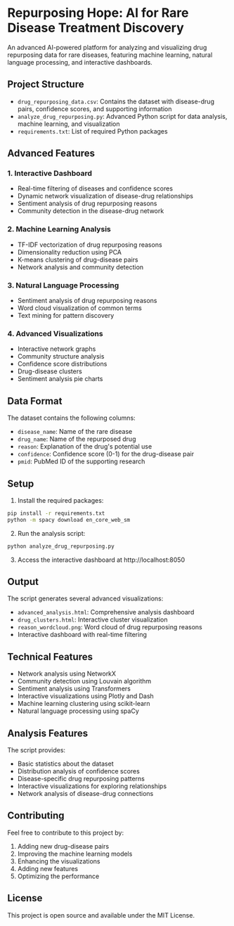 # Repurposing Hope: AI for Rare Disease Treatment Discovery

An advanced AI-powered platform for analyzing and visualizing drug repurposing data for rare diseases, featuring machine learning, natural language processing, and interactive dashboards.

## Project Structure

- `drug_repurposing_data.csv`: Contains the dataset with disease-drug pairs, confidence scores, and supporting information
- `analyze_drug_repurposing.py`: Advanced Python script for data analysis, machine learning, and visualization
- `requirements.txt`: List of required Python packages

## Advanced Features

### 1. Interactive Dashboard
- Real-time filtering of diseases and confidence scores
- Dynamic network visualization of disease-drug relationships
- Sentiment analysis of drug repurposing reasons
- Community detection in the disease-drug network

### 2. Machine Learning Analysis
- TF-IDF vectorization of drug repurposing reasons
- Dimensionality reduction using PCA
- K-means clustering of drug-disease pairs
- Network analysis and community detection

### 3. Natural Language Processing
- Sentiment analysis of drug repurposing reasons
- Word cloud visualization of common terms
- Text mining for pattern discovery

### 4. Advanced Visualizations
- Interactive network graphs
- Community structure analysis
- Confidence score distributions
- Drug-disease clusters
- Sentiment analysis pie charts

## Data Format

The dataset contains the following columns:
- `disease_name`: Name of the rare disease
- `drug_name`: Name of the repurposed drug
- `reason`: Explanation of the drug's potential use
- `confidence`: Confidence score (0-1) for the drug-disease pair
- `pmid`: PubMed ID of the supporting research

## Setup

1. Install the required packages:
```bash
pip install -r requirements.txt
python -m spacy download en_core_web_sm
```

2. Run the analysis script:
```bash
python analyze_drug_repurposing.py
```

3. Access the interactive dashboard at http://localhost:8050

## Output

The script generates several advanced visualizations:
- `advanced_analysis.html`: Comprehensive analysis dashboard
- `drug_clusters.html`: Interactive cluster visualization
- `reason_wordcloud.png`: Word cloud of drug repurposing reasons
- Interactive dashboard with real-time filtering

## Technical Features

- Network analysis using NetworkX
- Community detection using Louvain algorithm
- Sentiment analysis using Transformers
- Interactive visualizations using Plotly and Dash
- Machine learning clustering using scikit-learn
- Natural language processing using spaCy

## Analysis Features

The script provides:
- Basic statistics about the dataset
- Distribution analysis of confidence scores
- Disease-specific drug repurposing patterns
- Interactive visualizations for exploring relationships
- Network analysis of disease-drug connections

## Contributing

Feel free to contribute to this project by:
1. Adding new drug-disease pairs
2. Improving the machine learning models
3. Enhancing the visualizations
4. Adding new features
5. Optimizing the performance

## License

This project is open source and available under the MIT License. 